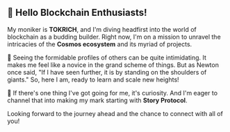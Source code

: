 ## 🚀 Hello Blockchain Enthusiasts!

My moniker is **TOKRICH**, and I'm diving headfirst into the world of blockchain as a budding builder. Right now, I'm on a mission to unravel the intricacies of the **Cosmos ecosystem** and its myriad of projects.

🌟 Seeing the formidable profiles of others can be quite intimidating. It makes me feel like a novice in the grand scheme of things. But as Newton once said, "If I have seen further, it is by standing on the shoulders of giants." So, here I am, ready to learn and scale new heights!

🤔 If there's one thing I've got going for me, it's curiosity. And I'm eager to channel that into making my mark starting with **Story Protocol**.

Looking forward to the journey ahead and the chance to connect with all of you!
